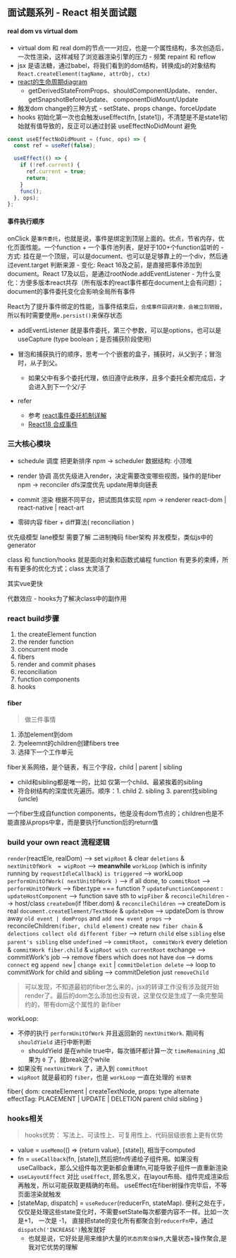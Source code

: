## 面试题系列 - React 相关面试题


#### real dom vs virtual dom
- virtual dom 和 real dom的节点一一对应，也是一个属性结构，多次创造后，一次性渲染，这样减轻了浏览器渲染引擎的压力 - 频繁 repaint 和 reflow
- jsx 是语法糖，通过babel，将我们看到的dom结构，转换成js的对象结构 `React.createElement(tagName, attrObj, ctx)`
- [react的生命周期diagram](https://projects.wojtekmaj.pl/react-lifecycle-methods-diagram/)
  - getDerivedStateFromProps、shouldComponentUpdate、 render、 getSnapshotBeforeUpdate、 componentDidMount/Update
- 触发dom change的三种方式 - setState、props change、forceUpdate
- hooks 初始化第一次也会触发useEffect(fn, [state1])，不清楚是不是state1初始就有值导致的，反正可以通过封装 useEffectNoDidMount 避免

```js
const useEffectNoDidMount = (func, ops) => {
  const ref = useRef(false);

  useEffect(() => {
    if (!ref.current) {
      ref.current = true;
      return;
    }
    func();
  }, ops);
};
```

#### 事件执行顺序
onClick 是`事件委托`，也就是说，事件是绑定到顶层上面的。优点，节省内存，优化页面性能。一个function + 一个事件池列表，是好于100+个function监听的
    - 方式: 挂在是一个顶层，可以是document、也可以是足够靠上的一个div，然后通过event.target 判断来源
    - 变化: React 16及之前，是直接把事件添加到document。React 17及以后，是通过rootNode.addEventListener
    - 为什么变化：方便多版本react共存（所有版本的react事件都在document上会有问题）；document的事件委托变化会影响全局所有事件

React为了提升事件绑定的性能，当事件结束后，`合成事件回调对象，会被立刻销毁`，所以有时需要使用`e.persist()`来保存状态

- addEventListener 就是事件委托，第三个参数，可以是options，也可以是useCapture (type boolean；是否捕获阶段使用)
- 冒泡和捕获执行的顺序，思考一个个嵌套的盒子，捕获时，从父到子；冒泡时，从子到父。
  - 如果父中有多个委托代理，依旧遵守此秩序，且多个委托全都完成后，才会进入到下一个父/子

- refer
  - 参考 [react事件委托机制详解](https://juejin.cn/post/6927981303313006599)
  - [React18 合成事件](https://juejin.cn/post/7183952097161773093?searchId=2023121312122986BC65F7D47F0C8FDB81)




### 三大核心模块
- schedule 调度 把更新排序  npm -> scheduler  数据结构: 小顶堆
- render 协调 高优先级进入render，决定需要改变哪些视图，操作的是fiber  npm -> reconciler  dfs深度优先 update用单向链表
- commit 渲染  根据不同平台，把试图具体实现 npm -> renderer   react-dom | react-native | react-art

- 零碎内容
fiber + diff算法( reconciliation )

优先级模型 lane模型  需要了解 二进制掩码
fiber架构 并发模型，类似js中的generator

class 和 function/hooks 就是面向对象和函数式编程
function 有更多的束缚，所有有更多的优化方式；class 太灵活了

其实vue更快

代数效应 - hooks为了解决class中的副作用


### react build步骤
1. the createElement function
2. the render function
3. concurrent mode
4. fibers
5. render and commit phases
6. reconciliation
7. function components
8. hooks

#### fiber
> 做三件事情
1. 添加element到dom
2. 为eleemnt的children创建fibers tree
3. 选择下一个工作单元

fiber关系网络，是个链表，有三个字段，child | parent | sibling
- child和sibling都是唯一的，比如 仅第一个child、最紧挨着的sibling
- 符合树结构的深度优先遍历。顺序：1. child 2. sibling 3. parent找sibling (uncle)


一个fiber生成自function components，他是没有dom节点的；children也是不能直接从props中拿，而是要执行function后的return值

### build your own react 流程逻辑

`render`(reactEle, realDom) --> set `wipRoot` & clear `deletions` & `nextUnitOfWork  = wipRoot`
--> **meanwhile** `workLoop`  (which is infinity running by `requestIdleCallback`) `is triggered` 
--> workLoop `performUnitOfWork( nextUnitOfWork )` --> if all done, to `commitRoot`
  --> `performUnitOfWork` --> fiber.type === function ? `updateFunctionComponent` : `updateHostComponent`
    --> function  save sth to `wipFiber` & `reconcileChildren`
    --> host/class  `createDom`(if !fiber.dom) & `reconcileChildren`
      --> createDom is real `document.createElement/TextNode` & `updateDom`
      --> updateDom is throw away `old event | domProps` and `add new event props`
    --> reconcileChildren`(fiber, child element)`  create `new fiber chain` & `delections collect old different fiber`
  --> return `child` else `sibling` else `parent's sibling` else `undefined`
  --> `commitRoot`， `commitWork` every deletion & `commitWork fiber.child` & `wipRoot with currentRoot` exchange
  --> commitWork's job
    --> remove fibers which does not have `dom`
    --> doms `connect` eg `append new` | `change exit` | `commitDeletion delete`
    --> loop to commitWork for child and sibling
    --> commitDeletion just `removeChild`
  
> 可以发现，不知道最初的fiber怎么来的，jsx的转译工作没有涉及就开始render了。最后的dom怎么添加也没有说，这里仅仅是生成了一条完整简约的，带有dom这个属性的 新fiber

workLoop:
- 不停的执行 `performUnitOfWork` 并且返回新的 `nextUnitWork`. 期间有`shouldYield` 进行中断判断
  - shouldYield 是在while true中，每次循环都计算一次 `timeRemaining` ,如果为 `0` 了，就break这个while
- 如果没有 `nextUnitWork` 了，进入到 `commitRoot`
- `wipRoot` 就是最初的 `fiber`，也是 `workLoop` 一直在处理的 `长链表`


fiber{
  dom: createElement | createTextNode,
  props: 
  type
  alternate
  effectTag: PLACEMENT | UPDATE | DELETION
  parent
  child
  sibling
}

### hooks相关
> hooks优势： 写法上、可读性上、可复用性上、代码层级嵌套上更有优势

- value = `useMemo`(() => {return value}, [state]), 相当于computed
- fn = `useCallback`(fn, [state]),然后把fn传递给子组件用。如果没有useCallback，那么父组件每次更新都会重建fn,可能导致子组件一直重新渲染
- `useLayoutEffect` 对比 `useEffect`, 顾名思义，在layout布局、组件完成渲染后再触发，所以可能获取更精确的布局。 useEffect在fiber树操作完毕后，不等页面渲染就触发
- [stateMap, dispatch] = `useReducer`(reducerFn, stateMap). 便利之处在于，仅仅是处理这些state变化时，不需要setState每次都要内容不一样。比如一次是+1， 一次是 -1， 直接把state的变化所有都聚合到`reducerFn`中，通过`dispatch('INCREASE')`触发就好
  - 也就是说，它好处是用来维护大量的`状态的聚合操作`,大量状态+操作聚合,是我对它优势的理解
